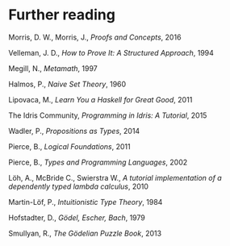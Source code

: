 # Further reading

Morris, D. W., Morris, J., _Proofs and Concepts_, 2016

Velleman, J. D., _How to Prove It: A Structured Approach_, 1994

Megill, N., _Metamath_, 1997

Halmos, P., _Naive Set Theory_, 1960

Lipovaca, M., _Learn You a Haskell for Great Good_, 2011

The Idris Community, _Programming in Idris: A Tutorial_, 2015

Wadler, P., _Propositions as Types_, 2014

Pierce, B., _Logical Foundations_, 2011

Pierce, B., _Types and Programming Languages_, 2002

L&#246;h, A., McBride C., Swierstra W., _A tutorial implementation of a dependently typed lambda calculus_, 2010

Martin-L&#246;f, P., _Intuitionistic Type Theory_, 1984

Hofstadter, D., _G&#246;del, Escher, Bach_, 1979

Smullyan, R., _The G&#246;delian Puzzle Book_, 2013
